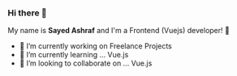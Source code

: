 ### Hi there 👋


My name is **Sayed Ashraf** and I'm a Frontend (Vuejs) developer! 👋

- 🔭 I’m currently working on Freelance Projects
- 🌱 I’m currently learning ... Vue.js
- 👯 I’m looking to collaborate on ... Vue.js

